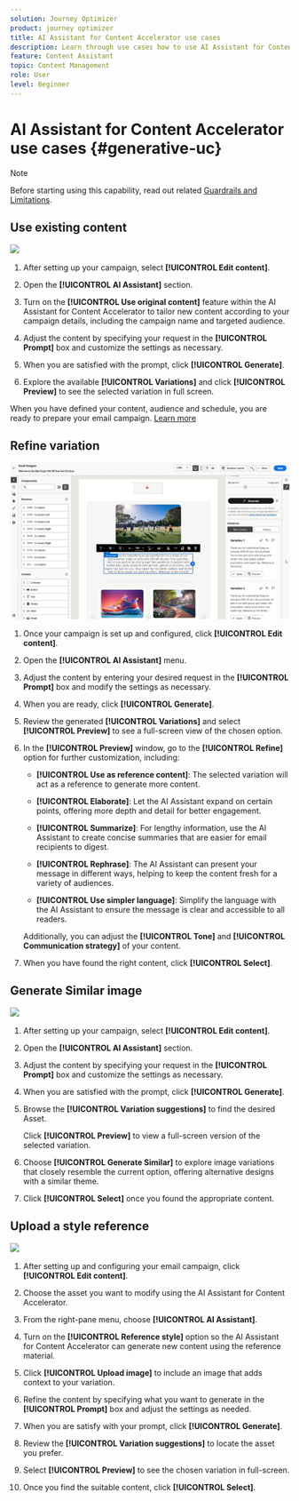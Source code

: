 ```yaml
---
solution: Journey Optimizer
product: journey optimizer
title: AI Assistant for Content Accelerator use cases
description: Learn through use cases how to use AI Assistant for Content Accelerator
feature: Content Assistant
topic: Content Management
role: User
level: Beginner
---
```

# AI Assistant for Content Accelerator use cases {#generative-uc}

>[!NOTE]
>
>Before starting using this capability, read out related [Guardrails and Limitations](gs-generative.md#generative-guardrails).

## Use existing content

![](assets/do-not-localize/gen-ai-reuse-text.gif)

1. After setting up your campaign, select **[!UICONTROL Edit content]**.

1. Open the **[!UICONTROL AI Assistant]** section.

1. Turn on the **[!UICONTROL Use original content]** feature within the AI Assistant for Content Accelerator to tailor new content according to your campaign details, including the campaign name and targeted audience.

1. Adjust the content by specifying your request in the **[!UICONTROL Prompt]** box and customize the settings as necessary.

1. When you are satisfied with the prompt, click **[!UICONTROL Generate]**.

1. Explore the available **[!UICONTROL Variations]** and click **[!UICONTROL Preview]** to see the selected variation in full screen.

When you have defined your content, audience and schedule, you are ready to prepare your email campaign. [Learn more](../campaigns/review-activate-campaign.md)

## Refine variation

![](assets/do-not-localize/gen-ai-variation.gif)

1. Once your campaign is set up and configured, click **[!UICONTROL Edit content]**.

1. Open the **[!UICONTROL AI Assistant]** menu.

1. Adjust the content by entering your desired request in the **[!UICONTROL Prompt]** box and modify the settings as necessary.

1. When you are ready, click **[!UICONTROL Generate]**.

1. Review the generated **[!UICONTROL Variations]** and select **[!UICONTROL Preview]** to see a full-screen view of the chosen option.

1. In the **[!UICONTROL Preview]** window, go to the **[!UICONTROL Refine]** option for further customization, including:

    * **[!UICONTROL Use as reference content]**: The selected variation will act as a reference to generate more content.

    * **[!UICONTROL Elaborate]**: Let the AI Assistant expand on certain points, offering more depth and detail for better engagement.

    * **[!UICONTROL Summarize]**: For lengthy information, use the AI Assistant to create concise summaries that are easier for email recipients to digest.

    * **[!UICONTROL Rephrase]**: The AI Assistant can present your message in different ways, helping to keep the content fresh for a variety of audiences.

    * **[!UICONTROL Use simpler language]**: Simplify the language with the AI Assistant to ensure the message is clear and accessible to all readers.

    Additionally, you can adjust the **[!UICONTROL Tone]** and **[!UICONTROL Communication strategy]** of your content.

1. When you have found the right content, click **[!UICONTROL Select]**.

## Generate Similar image

![](assets/do-not-localize/uc-image-similar.gif)

1. After setting up your campaign, select **[!UICONTROL Edit content]**.

1. Open the **[!UICONTROL AI Assistant]** section.

1. Adjust the content by specifying your request in the **[!UICONTROL Prompt]** box and customize the settings as necessary.

1. When you are satisfied with the prompt, click **[!UICONTROL Generate]**.

1. Browse the **[!UICONTROL Variation suggestions]** to find the desired Asset.

    Click **[!UICONTROL Preview]** to view a full-screen version of the selected variation.

1. Choose **[!UICONTROL Generate Similar]**  to explore image variations that closely resemble the current option, offering alternative designs with a similar theme.

1. Click **[!UICONTROL Select]** once you found the appropriate content.

## Upload a style reference

![](assets/do-not-localize/uc-image-reference.gif)

1. After setting up and configuring your email campaign, click **[!UICONTROL Edit content]**.

1. Choose the asset you want to modify using the AI Assistant for Content Accelerator.

1. From the right-pane menu, choose **[!UICONTROL AI Assistant]**.

1. Turn on the **[!UICONTROL Reference style]** option so the AI Assistant for Content Accelerator can generate new content using the reference material.

1. Click **[!UICONTROL Upload image]** to include an image that adds context to your variation.

1. Refine the content by specifying what you want to generate in the **[!UICONTROL Prompt]** box and adjust the settings as needed.

1. When you are satisfy with your prompt, click **[!UICONTROL Generate]**.

1. Review the **[!UICONTROL Variation suggestions]** to locate the asset you prefer.

1. Select **[!UICONTROL Preview]** to see the chosen variation in full-screen.

1. Once you find the suitable content, click **[!UICONTROL Select]**.
